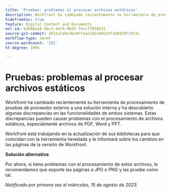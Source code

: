 ```yaml
---
title: 'Pruebas: problemas al procesar archivos estáticos'
description: Workfront ha cambiado recientemente su herramienta de procesamiento de pruebas de proveedor externo a una solución interna y ha descubierto algunas discrepancias en las funcionalidades de ambos sistemas. Estas discrepancias pueden causar problemas con el procesamiento de archivos estáticos, especialmente archivos de PDF, Word y PPT. Hay una solución disponible.
hidefromtoc: true
feature: Digital Content and Documents
exl-id: b2b6ba28-6bc3-4a74-9b25-74cc77659631
source-git-commit: 2631a7a9cd6c07feae192cb0e29f168929fc9f3c
workflow-type: tm+mt
source-wordcount: '151'
ht-degree: 100%

---
```


# Pruebas: problemas al procesar archivos estáticos

<!--WF and WFP TOCs-->

Workfront ha cambiado recientemente su herramienta de procesamiento de pruebas de proveedor externo a una solución interna y ha descubierto algunas discrepancias en las funcionalidades de ambos sistemas. Estas discrepancias pueden causar problemas con el procesamiento de archivos estáticos, especialmente archivos de PDF, Word y PPT.

Workfront está trabajando en la actualización de sus bibliotecas para que coincidan con la herramienta heredada y le informará sobre los cambios en las páginas de la versión de Workfront.

**Solución alternativa**

Por ahora, si tiene problemas con el procesamiento de estos archivos, le recomendamos que exporte las páginas a JPG o PNG y las pruebe como tal.

_Notificado por primera vez el miércoles, 15 de agosto de 2023._
